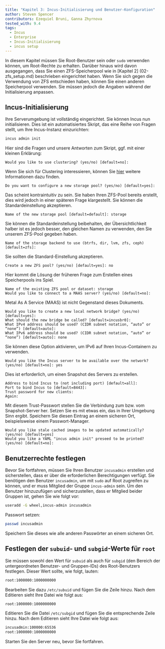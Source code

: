 ```yaml
---
title: "Kapitel 3: Incus-Initialisierung und Benutzer-Konfiguration"
author: Steven Spencer
contributors: Ezequiel Bruni, Ganna Zhyrnova
tested_with: 9.4
tags:
  - Incus
  - Enterprise
  - Incus-Initialisierung
  - incus setup
---
```


In diesem Kapitel müssen Sie Root-Benutzer sein oder `sudo` verwenden können, um Root-Rechte
zu erhalten. Darüber hinaus wird davon ausgegangen, dass Sie einen ZFS-Speicherpool wie in [Kapitel 2] (02-zfs_setup.md) beschrieben eingerichtet haben. Wenn Sie sich gegen die Verwendung von ZFS entschieden haben, können Sie einen anderen Speicherpool verwenden. Sie müssen jedoch die Angaben während der Initialisierung anpassen.

## Incus-Initialisierung

Ihre Serverumgebung ist vollständig eingerichtet. Sie können Incus nun initialisieren. Dies ist ein automatisiertes Skript, das eine Reihe von Fragen stellt, um Ihre Incus-Instanz einzurichten:

```bash
incus admin init
```

Hier sind die Fragen und unsere Antworten zum Skript, ggf. mit einer kleinen Erklärung:

```text
Would you like to use clustering? (yes/no) [default=no]:
```

Wenn Sie sich für Clustering interessieren, können Sie [hier](https://linuxcontainers.org/incus/docs/main/explanation/clustering/) weitere Informationen dazu finden.

```text
Do you want to configure a new storage pool? (yes/no) [default=yes]:
```

Das scheint kontraintuitiv zu sein. Sie haben Ihren ZFS-Pool bereits erstellt, dies wird jedoch in einer späteren Frage klargestellt. Sie können die Standardeinstellung akzeptieren.

```text
Name of the new storage pool [default=default]: storage
```

Sie können die Standardeinstellung beibehalten, der Übersichtlichkeit halber ist es jedoch besser, den gleichen Namen zu verwenden, den Sie unserem ZFS-Pool gegeben haben.

```text
Name of the storage backend to use (btrfs, dir, lvm, zfs, ceph) [default=zfs]:
```

Sie sollten die Standard-Einstellung akzeptieren.

```text
Create a new ZFS pool? (yes/no) [default=yes]: no
```

Hier kommt die Lösung der früheren Frage zum Erstellen eines Speicherpools ins Spiel.

```text
Name of the existing ZFS pool or dataset: storage
Would you like to connect to a MAAS server? (yes/no) [default=no]:
```

Metal As A Service (MAAS) ist nicht Gegenstand dieses Dokuments.

```text
Would you like to create a new local network bridge? (yes/no) [default=yes]:
What should the new bridge be called? [default=incusbr0]: 
What IPv4 address should be used? (CIDR subnet notation, “auto” or “none”) [default=auto]:
What IPv6 address should be used? (CIDR subnet notation, “auto” or “none”) [default=auto]: none
```

Sie können diese Option aktivieren, um IPv6 auf Ihren Incus-Containern zu verwenden.

```text
Would you like the Incus server to be available over the network? (yes/no) [default=no]: yes
```

Dies ist erforderlich, um einen Snapshot des Servers zu erstellen.

```text
Address to bind Incus to (not including port) [default=all]:
Port to bind Incus to [default=8443]:
Trust password for new clients:
Again:
```

Mit diesem Trust-Passwort stellen Sie die Verbindung zum bzw. vom Snapshot-Server her. Setzen Sie es mit etwas ein, das in Ihrer Umgebung Sinn ergibt. Speichern Sie diesen Eintrag an einem sicheren Ort, beispielsweise einem Passwort-Manager.

```text
Would you like stale cached images to be updated automatically? (yes/no) [default=yes]
Would you like a YAML "incus admin init" preseed to be printed? (yes/no) [default=no]:
```

## Benutzerrechte festlegen

Bevor Sie fortfahren, müssen Sie Ihren Benutzer `incusadmin` erstellen und sicherstellen, dass er über die erforderlichen Berechtigungen verfügt. Sie benötigen den Benutzer `incusadmin`, um mit `sudo` auf Root zugreifen zu können, und er muss Mitglied der Gruppe `incus-admin` sein. Um den Benutzer hinzuzufügen und sicherzustellen, dass er Mitglied beider Gruppen ist, gehen Sie wie folgt vor:

```bash
useradd -G wheel,incus-admin incusadmin
```

Passwort setzen:

```bash
passwd incusadmin
```

Speichern Sie dieses wie alle anderen Passwörter an einem sicheren Ort.

## Festlegen der `subuid`- und `subgid`-Werte für `root`

Sie müssen sowohl den Wert für `subuid` als auch für `subgid` (den Bereich der untergeordneten Benutzer- und Gruppen-IDs) des Root-Benutzers festlegen. Dieser Wert sollte, wie folgt, lauten:

```bash
root:1000000:1000000000
```

Bearbeiten Sie dazu `/etc/subuid` und fügen Sie die Zeile hinzu. Nach dem Editieren sieht Ihre Datei wie folgt aus:

```bash
root:1000000:1000000000
```

Editieren Sie die Datei `/etc/subgid` und fügen Sie die entsprechende Zeile hinzu. Nach dem Editieren sieht Ihre Datei wie folgt aus:

```bash
incusadmin:100000:65536
root:1000000:1000000000
```

Starten Sie den Server neu, bevor Sie fortfahren.

